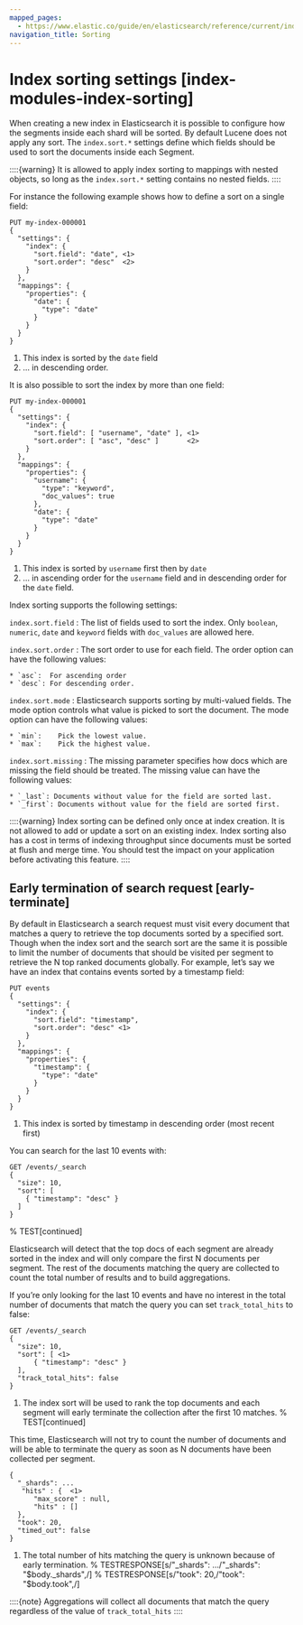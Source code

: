 ```yaml
---
mapped_pages:
  - https://www.elastic.co/guide/en/elasticsearch/reference/current/index-modules-index-sorting.html
navigation_title: Sorting
---
```


# Index sorting settings [index-modules-index-sorting]

When creating a new index in Elasticsearch it is possible to configure how the segments inside each shard will be sorted. By default Lucene does not apply any sort. The `index.sort.*` settings define which fields should be used to sort the documents inside each Segment.

::::{warning}
It is allowed to apply index sorting to mappings with nested objects, so long as the `index.sort.*` setting contains no nested fields.
::::


For instance the following example shows how to define a sort on a single field:

```console
PUT my-index-000001
{
  "settings": {
    "index": {
      "sort.field": "date", <1>
      "sort.order": "desc"  <2>
    }
  },
  "mappings": {
    "properties": {
      "date": {
        "type": "date"
      }
    }
  }
}
```

1. This index is sorted by the `date` field
2. …​ in descending order.


It is also possible to sort the index by more than one field:

```console
PUT my-index-000001
{
  "settings": {
    "index": {
      "sort.field": [ "username", "date" ], <1>
      "sort.order": [ "asc", "desc" ]       <2>
    }
  },
  "mappings": {
    "properties": {
      "username": {
        "type": "keyword",
        "doc_values": true
      },
      "date": {
        "type": "date"
      }
    }
  }
}
```

1. This index is sorted by `username` first then by `date`
2. …​ in ascending order for the `username` field and in descending order for the `date` field.


Index sorting supports the following settings:

`index.sort.field`
:   The list of fields used to sort the index. Only `boolean`, `numeric`, `date` and `keyword` fields with `doc_values` are allowed here.

`index.sort.order`
:   The sort order to use for each field. The order option can have the following values:

    * `asc`:  For ascending order
    * `desc`: For descending order.


`index.sort.mode`
:   Elasticsearch supports sorting by multi-valued fields. The mode option controls what value is picked to sort the document. The mode option can have the following values:

    * `min`: 	Pick the lowest value.
    * `max`: 	Pick the highest value.


`index.sort.missing`
:   The missing parameter specifies how docs which are missing the field should be treated. The missing value can have the following values:

    * `_last`: Documents without value for the field are sorted last.
    * `_first`: Documents without value for the field are sorted first.


::::{warning}
Index sorting can be defined only once at index creation. It is not allowed to add or update a sort on an existing index. Index sorting also has a cost in terms of indexing throughput since documents must be sorted at flush and merge time. You should test the impact on your application before activating this feature.
::::



## Early termination of search request [early-terminate]

By default in Elasticsearch a search request must visit every document that matches a query to retrieve the top documents sorted by a specified sort. Though when the index sort and the search sort are the same it is possible to limit the number of documents that should be visited per segment to retrieve the N top ranked documents globally. For example, let’s say we have an index that contains events sorted by a timestamp field:

```console
PUT events
{
  "settings": {
    "index": {
      "sort.field": "timestamp",
      "sort.order": "desc" <1>
    }
  },
  "mappings": {
    "properties": {
      "timestamp": {
        "type": "date"
      }
    }
  }
}
```

1. This index is sorted by timestamp in descending order (most recent first)


You can search for the last 10 events with:

```console
GET /events/_search
{
  "size": 10,
  "sort": [
    { "timestamp": "desc" }
  ]
}
```
%  TEST[continued]

Elasticsearch will detect that the top docs of each segment are already sorted in the index and will only compare the first N documents per segment. The rest of the documents matching the query are collected to count the total number of results and to build aggregations.

If you’re only looking for the last 10 events and have no interest in the total number of documents that match the query you can set `track_total_hits` to false:

```console
GET /events/_search
{
  "size": 10,
  "sort": [ <1>
      { "timestamp": "desc" }
  ],
  "track_total_hits": false
}
```

1. The index sort will be used to rank the top documents and each segment will early terminate the collection after the first 10 matches.
%  TEST[continued]

This time, Elasticsearch will not try to count the number of documents and will be able to terminate the query as soon as N documents have been collected per segment.

```console-result
{
  "_shards": ...
   "hits" : {  <1>
      "max_score" : null,
      "hits" : []
  },
  "took": 20,
  "timed_out": false
}
```

1. The total number of hits matching the query is unknown because of early termination.
%  TESTRESPONSE[s/"_shards": .../"_shards": "$body._shards",/]
%  TESTRESPONSE[s/"took": 20,/"took": "$body.took",/]

::::{note}
Aggregations will collect all documents that match the query regardless of the value of `track_total_hits`
::::



